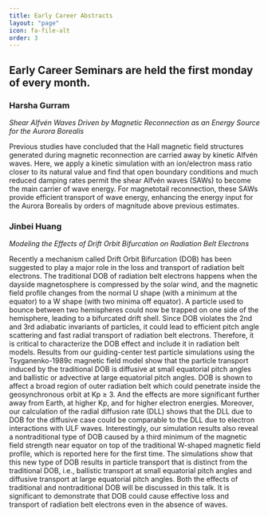 ```yaml
---
title: Early Career Abstracts
layout: "page"
icon: fa-file-alt
order: 3
---
```


<h2>Early Career Seminars are held the first monday of every month.</h2>

<h3>Harsha Gurram</h3>

*Shear Alfvén Waves Driven by Magnetic Reconnection as an Energy Source for the Aurora Borealis*

Previous studies have concluded that the Hall magnetic field structures generated during
magnetic reconnection are carried away by kinetic Alfvén waves. Here, we apply a kinetic simulation with an ion/electron mass ratio closer to its natural value and find that open boundary conditions and much reduced damping rates permit the shear Alfvén waves (SAWs) to become the main carrier of wave energy. For magnetotail reconnection, these SAWs provide efficient transport of wave energy, enhancing the energy input for the Aurora Borealis by orders of magnitude above previous estimates.

<h3>Jinbei Huang</h3>

*Modeling the Effects of Drift Orbit Bifurcation on Radiation Belt Electrons* 

Recently a mechanism called Drift Orbit Bifurcation (DOB) has been suggested to play a major role in the loss and transport of radiation belt electrons. The traditional DOB of radiation belt electrons happens when the dayside magnetosphere is compressed by the solar wind, and the magnetic field profile changes from the normal U shape (with a minimum at the equator) to a W shape (with two minima off equator). A particle used to bounce between two hemispheres could now be trapped on one side of the hemisphere, leading to a bifurcated drift shell. Since DOB violates the 2nd and 3rd adiabatic invariants of particles, it could lead to efficient pitch angle scattering and fast radial transport of radiation belt electrons. Therefore, it is critical to characterize the DOB effect and include it in radiation belt models. Results from our guiding-center test particle simulations using the Tsyganenko-1989c magnetic field model show that the particle transport induced by the traditional DOB is diffusive at small equatorial pitch angles and ballistic or advective at large equatorial pitch angles. DOB is shown to affect a broad region of outer radiation belt which could penetrate inside the geosynchronous orbit at Kp ≥ 3. And the effects are more significant further away from Earth, at higher Kp, and for higher electron energies. Moreover, our calculation of the radial diffusion rate (DLL) shows that the DLL due to DOB for the diffusive case could be comparable to the DLL due to electron interactions with ULF waves. Interestingly, our simulation results also reveal a nontraditional type of DOB caused by a third minimum of the magnetic field strength near equator on top of the traditional W-shaped magnetic field profile, which is reported here for the first time. The simulations show that this new type of DOB results in particle transport that is distinct from the traditional DOB, i.e., ballistic transport at small equatorial pitch angles and diffusive transport at large equatorial pitch angles. Both the effects of traditional and nontraditional DOB will be discussed in this talk. It is significant to demonstrate that DOB could cause effective loss and transport of radiation belt electrons even in the absence of waves. 